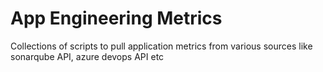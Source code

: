# App Engineering Metrics

Collections of scripts to pull application metrics from various sources like sonarqube API, azure devops API etc
